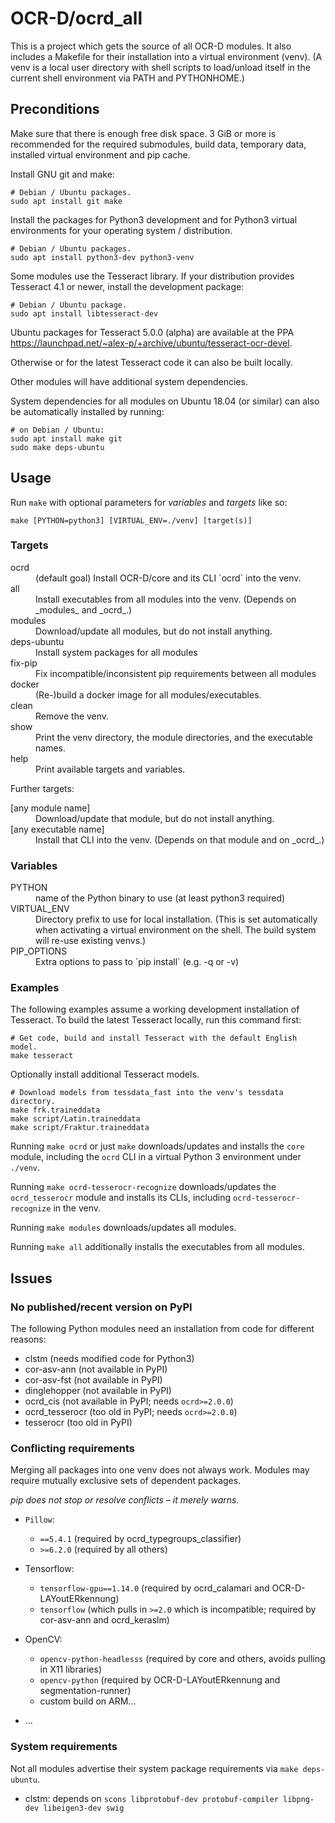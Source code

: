 # OCR-D/ocrd_all

This is a project which gets the source of all OCR-D modules.
It also includes a Makefile for their installation into a virtual environment (venv).
(A venv is a local user directory with shell scripts to load/unload itself
in the current shell environment via PATH and PYTHONHOME.)

## Preconditions

Make sure that there is enough free disk space. 3 GiB or more is recommended for
the required submodules, build data, temporary data, installed virtual environment
and pip cache.

Install GNU git and make:

    # Debian / Ubuntu packages.
    sudo apt install git make

Install the packages for Python3 development and for Python3 virtual environments
for your operating system / distribution.

    # Debian / Ubuntu packages.
    sudo apt install python3-dev python3-venv

Some modules use the Tesseract library. If your distribution provides Tesseract 4.1
or newer, install the development package:

    # Debian / Ubuntu package.
    sudo apt install libtesseract-dev

Ubuntu packages for Tesseract 5.0.0 (alpha) are available at the PPA
https://launchpad.net/~alex-p/+archive/ubuntu/tesseract-ocr-devel.

Otherwise or for the latest Tesseract code it can also be built locally.

Other modules will have additional system dependencies.

System dependencies for all modules on Ubuntu 18.04 (or similar) can also be automatically installed by running:

    # on Debian / Ubuntu:
    sudo apt install make git
    sudo make deps-ubuntu


## Usage

Run `make` with optional parameters for _variables_ and _targets_ like so:

    make [PYTHON=python3] [VIRTUAL_ENV=./venv] [target(s)]

### Targets

<dl>
  <dt>ocrd</dt>
  <dd>(default goal) Install OCR-D/core and its CLI `ocrd` into the venv.</dd>
  <dt>all</dt>
  <dd>Install executables from all modules into the venv. (Depends on _modules_ and _ocrd_.)</dd>
  <dt>modules</dt>
  <dd>Download/update all modules, but do not install anything.</dd>
  <dt>deps-ubuntu</dt>
  <dd>Install system packages for all modules</dd>
  <dt>fix-pip</dt>
  <dd>Fix incompatible/inconsistent pip requirements between all modules</dd>
  <dt>docker</dt>
  <dd>(Re-)build a docker image for all modules/executables.</dd>
  <dt>clean</dt>
  <dd>Remove the venv.</dd>
  <dt>show</dt>
  <dd>Print the venv directory, the module directories, and the executable names.</dd>
  <dt>help</dt>
  <dd>Print available targets and variables.</dd>
</dl>

Further targets:
<dl>
  <dt>[any module name]</dt>
  <dd>Download/update that module, but do not install anything.</dd>
  <dt>[any executable name]</dt>
  <dd>Install that CLI into the venv. (Depends on that module and on _ocrd_.)</dd>
</dl>

### Variables

<dl>
  <dt>PYTHON</dt>
  <dd>name of the Python binary to use (at least python3 required)</dd>
  <dt>VIRTUAL_ENV</dt>
  <dd>Directory prefix to use for local installation. (This is set automatically when activating a virtual environment on the shell. The build system will re-use existing venvs.)</dd>
  <dt>PIP_OPTIONS</dt>
  <dd>Extra options to pass to `pip install` (e.g. -q or -v)</dd>
</dl>

### Examples

The following examples assume a working development installation of Tesseract.
To build the latest Tesseract locally, run this command first:

    # Get code, build and install Tesseract with the default English model.
    make tesseract

Optionally install additional Tesseract models.

    # Download models from tessdata_fast into the venv's tessdata directory.
    make frk.traineddata
    make script/Latin.traineddata
    make script/Fraktur.traineddata

Running `make ocrd` or just `make` downloads/updates and installs the `core` module,
including the `ocrd` CLI in a virtual Python 3 environment under `./venv`.

Running `make ocrd-tesserocr-recognize` downloads/updates the `ocrd_tesserocr` module
and installs its CLIs, including `ocrd-tesserocr-recognize` in the venv.

Running `make modules` downloads/updates all modules.

Running `make all` additionally installs the executables from all modules.

## Issues

### No published/recent version on PyPI

The following Python modules need an installation from code for different reasons:

- clstm (needs modified code for Python3)
- cor-asv-ann (not available in PyPI)
- cor-asv-fst (not available in PyPI)
- dinglehopper (not available in PyPI)
- ocrd_cis (not available in PyPI; needs `ocrd>=2.0.0`)
- ocrd_tesserocr (too old in PyPI; needs `ocrd>=2.0.0`)
- tesserocr (too old in PyPI)

### Conflicting requirements

Merging all packages into one venv does not always work.
Modules may require mutually exclusive sets of dependent packages.

_pip does not stop or resolve conflicts – it merely warns._

- `Pillow`:
   * `==5.4.1` (required by ocrd_typegroups_classifier)
   * `>=6.2.0` (required by all others)
- Tensorflow:
   * `tensorflow-gpu==1.14.0` (required by ocrd_calamari and OCR-D-LAYoutERkennung)
   * `tensorflow` (which pulls in `>=2.0` which is incompatible; required by cor-asv-ann and ocrd_keraslm)
- OpenCV:
   * `opencv-python-headlesss` (required by core and others, avoids pulling in X11 libraries)
   * `opencv-python` (required by OCR-D-LAYoutERkennung and segmentation-runner)
   * custom build on ARM...

- ...

### System requirements

Not all modules advertise their system package requirements via `make deps-ubuntu`.

- clstm: depends on `scons libprotobuf-dev protobuf-compiler libpng-dev libeigen3-dev swig`
